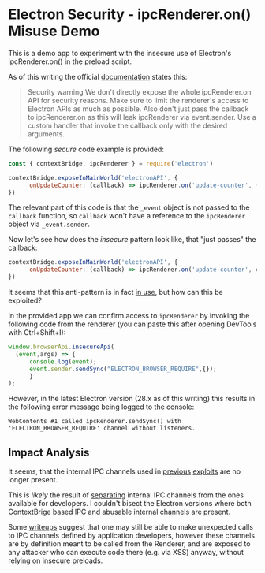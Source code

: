 Electron Security - ipcRenderer.on() Misuse Demo
================================================

This is a demo app to experiment with the insecure use of Electron's ipcRenderer.on() in the preload script. 

As of this writing the official [documentation](https://www.electronjs.org/docs/latest/tutorial/ipc#2-expose-ipcrendereron-via-preload) states this:

> Security warning
> We don't directly expose the whole ipcRenderer.on API for security reasons. Make sure to limit the renderer's access to Electron APIs as much as possible. Also don't just pass the callback to ipcRenderer.on as this will leak ipcRenderer via event.sender. Use a custom handler that invoke the callback only with the desired arguments.

The following *secure* code example is provided:

```js
const { contextBridge, ipcRenderer } = require('electron')

contextBridge.exposeInMainWorld('electronAPI', {
      onUpdateCounter: (callback) => ipcRenderer.on('update-counter', (_event, value) => callback(value))
})
```

The relevant part of this code is that the `_event` object is not passed to the `callback` function, so `callback` won't have a reference to the `ipcRenderer` object via `_event.sender`.

Now let's see how does the *insecure* pattern look like, that "just passes" the callback:

```js
contextBridge.exposeInMainWorld('electronAPI', {
      onUpdateCounter: (callback) => ipcRenderer.on('update-counter', callback)
})
```

It seems that this anti-pattern is in fact [in use](https://www.reddit.com/r/electronjs/comments/13mcc3v/main_renderer_communication_help_me_understand/), but how can this be exploited?

In the provided app we can confirm access to `ipcRenderer` by invoking the following code from the renderer (you can paste this after opening DevTools with Ctrl+Shift+I):

```js
window.browserApi.insecureApi(
  (event,args) => {
      console.log(event);
      event.sender.sendSync("ELECTRON_BROWSER_REQUIRE",{});
      }
);
```

However, in the latest Electron version (28.x as of this writing) this results in the following error message being logged to the console:

```
WebContents #1 called ipcRenderer.sendSync() with 'ELECTRON_BROWSER_REQUIRE' channel without listeners.
```

Impact Analysis
---------------

It seems, that the internal IPC channels used in [previous](https://github.com/illikainen/exploits/blob/master/nightmare-ipc/exploit.py) [exploits](https://blog.doyensec.com/2019/04/03/subverting-electron-apps-via-insecure-preload.html) are no longer present. 

This is _likely_ the result of [separating](https://github.com/electron/electron/pull/13940) internal IPC channels from the ones available for developers. I couldn't bisect the Electron versions where both ContextBrige based IPC and abusable internal channels are present.

Some [writeups](https://book.hacktricks.xyz/network-services-pentesting/pentesting-web/electron-desktop-apps/electron-contextisolation-rce-via-ipc) suggest that one may still be able to make unexpected calls to IPC channels defined by application developers, however these channels are by definition meant to be called from the Renderer, and are exposed to any attacker who can execute code there (e.g. via XSS) anyway, without relying on insecure preloads. 



